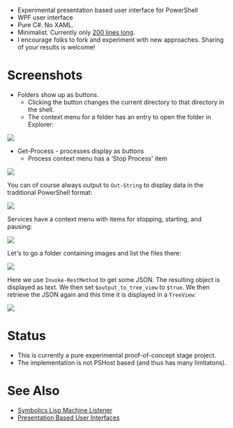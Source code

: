 
* Experimental presentation based user interface for PowerShell
* WPF user interface
* Pure C#. No XAML.
* Minimalist. Currently only [200 lines long](https://github.com/dharmatech/PsReplWpf/blob/master/PsReplWpfTextBlock/MainWindow.cs).
* I encourage folks to fork and experiment with new approaches. Sharing of your results is welcome!

# Screenshots

* Folders show up as buttons.
    - Clicking the button changes the current directory to that directory in the shell.
    - The context menu for a folder has an entry to open the folder in Explorer:

![](https://i.imgur.com/gGrLvhL.png)

* Get-Process - processes display as buttons
    - Process context menu has a 'Stop Process' item

![](https://i.imgur.com/Eed010C.png)

You can of course always output to `Out-String` to display data in the traditional PowerShell format:

![](https://i.imgur.com/YL6g9X0.png)

Services have a context menu with items for stopping, starting, and pausing:

![](https://i.imgur.com/4Yr6E9l.png)

Let's to go a folder containing images and list the files there:

![](https://i.imgur.com/l7KWzz2.png)

Here we use `Invoke-RestMethod` to get some JSON. The resulting object is displayed as text. We then set `$output_to_tree_view` to `$true`. We then retrieve the JSON again and this time it is displayed in a `TreeView`:

![](https://i.imgur.com/rnqB8gj.gif)

# Status

* This is currently a pure experimental proof-of-concept stage project.
* The implementation is not PSHost based (and thus has many limitatons).

# See Also

* [Symbolics Lisp Machine Listener](https://youtu.be/o4-YnLpLgtk)
* [Presentation Based User Interfaces](https://dspace.mit.edu/handle/1721.1/41161)

